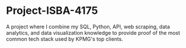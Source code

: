 # Project-ISBA-4175
A project where I combine my SQL, Python, API, web scraping, data analytics, and data visualization knowledge to provide proof of the most common tech stack used by KPMG's top clients.
